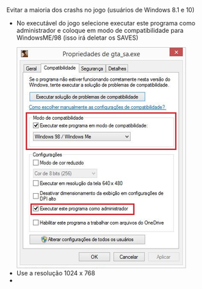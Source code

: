 Evitar a maioria dos crashs no jogo (usuários de Windows 8.1 e 10)

<ul>
<li><p>No executável do jogo selecione executar este programa como administrador e coloque em modo de compatibilidade para WindowsME/98 (isso irá deletar os SAVES)</p>
    <img src=".assets/compatibilidade.JPG">
</li>

<li>Use a resolução 1024 x 768</li>
<li>

